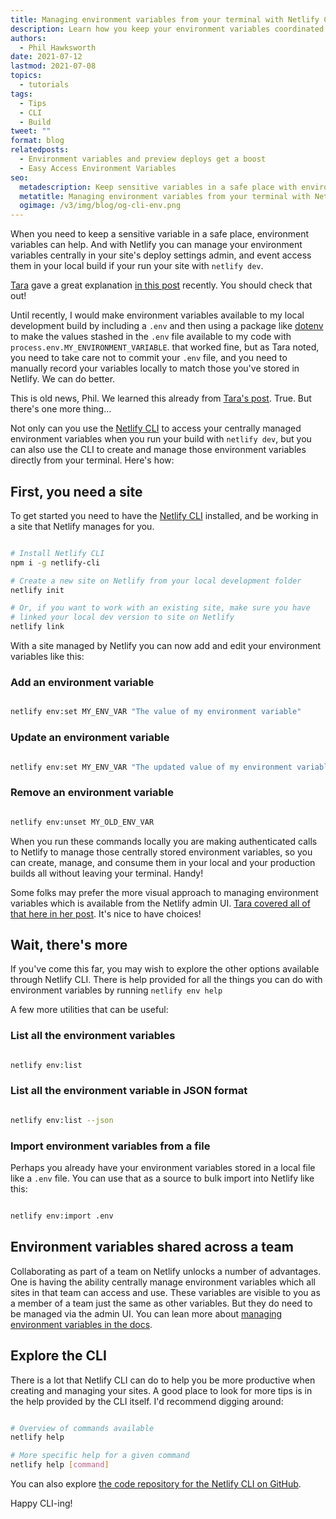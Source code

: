 ```yaml
---
title: Managing environment variables from your terminal with Netlify CLI
description: Learn how you keep your environment variables coordinated with the Netlify CLI
authors:
  - Phil Hawksworth
date: 2021-07-12
lastmod: 2021-07-08
topics:
  - tutorials
tags:
  - Tips
  - CLI
  - Build
tweet: ""
format: blog
relatedposts:
  - Environment variables and preview deploys get a boost
  - Easy Access Environment Variables
seo:
  metadescription: Keep sensitive variables in a safe place with environment variables. Learn how you can keep your environment variables coordinated with the Netlify CLI.
  metatitle: Managing environment variables from your terminal with Netlify CLI
  ogimage: /v3/img/blog/og-cli-env.png
---
```


When you need to keep a sensitive variable in a safe place, environment variables can help. And with Netlify you can manage your environment variables centrally in your site's deploy settings admin, and event access them in your local build if your run your site with `netlify dev`.

[Tara](https://www.netlify.com/authors/tara-z.-manicsic/?utm_campaign=devex-ph&utm_source=blog&utm_medium=social&utm_content=cli-env-vars) gave a great explanation [in this post](https://www.netlify.com/blog/2021/07/05/easy-access-environment-variables/?utm_campaign=devex-ph&utm_source=blog&utm_medium=social&utm_content=cli-env-vars) recently. You should check that out!

Until recently, I would make environment variables available to my local development build by including a `.env` and then using a package like [dotenv](https://www.npmjs.com/package/dotenv) to make the values stashed in the `.env` file available to my code with  `process.env.MY_ENVIRONMENT_VARIABLE`. that worked fine, but as Tara noted, you need to take care not to commit your `.env` file, and you need to manually record your variables locally to match those you've stored in Netlify. We can do better.

This is old news, Phil. We learned this already from [Tara's post](https://www.netlify.com/blog/2021/07/05/easy-access-environment-variables/?utm_campaign=devex-ph&utm_source=blog&utm_medium=social&utm_content=cli-env-vars).
True. But there's one more thing...

Not only can you use the [Netlify CLI](https://github.com/netlify/cli) to access your centrally managed environment variables when you run your build with `netlify dev`, but you can also use the CLI to create and manage those environment variables directly from your terminal. Here's how:


## First, you need a site

To get started you need to have the [Netlify CLI](https://github.com/netlify/cli) installed, and be working in a site that Netlify manages for you. 

```bash

# Install Netlify CLI
npm i -g netlify-cli

# Create a new site on Netlify from your local development folder
netlify init

# Or, if you want to work with an existing site, make sure you have 
# linked your local dev version to site on Netlify
netlify link

```


With a site managed by Netlify you can now add and edit your environment variables like this:

### Add an environment variable

```bash

netlify env:set MY_ENV_VAR "The value of my environment variable"

```

### Update an environment variable

```bash

netlify env:set MY_ENV_VAR "The updated value of my environment variable"

```

### Remove an environment variable

```bash

netlify env:unset MY_OLD_ENV_VAR

```


When you run these commands locally you are making authenticated calls to Netlify to manage those centrally stored environment variables, so you can create, manage, and consume them in your local and your production builds all without leaving your terminal. Handy!

Some folks may prefer the more visual approach to managing environment variables which is available from the Netlify admin UI. [Tara covered all of that here in her post](https://www.netlify.com/blog/2021/07/05/easy-access-environment-variables/?utm_campaign=devex-ph&utm_source=blog&utm_medium=social&utm_content=cli-env-vars). It's nice to have choices!

## Wait, there's more

If you've come this far, you may wish to explore the other options available through Netlify CLI. There is help provided for all the things you can do with environment variables by running `netlify env help`

A few more utilities that can be useful:

### List all the environment variables

```bash

netlify env:list

```

### List all the environment variable in JSON format

```bash

netlify env:list --json

```

### Import environment variables from a file

Perhaps you already have your environment variables stored in a local file like a `.env` file. You can use that as a source to bulk import into Netlify like this:

```bash

netlify env:import .env

```


## Environment variables shared across a team

Collaborating as part of a team on Netlify unlocks a number of advantages. One is having the ability centrally manage environment variables which all sites in that team can access and use. These variables are visible to you as a member of a team just the same as other variables. But they do need to be managed via the admin UI. You can lean more about [managing environment variables in the docs](https://docs.netlify.com/configure-builds/environment-variables/?utm_campaign=devex-ph&utm_source=blog&utm_medium=social&utm_content=cli-env-vars#declare-variables).


## Explore the CLI

There is a lot that Netlify CLI can do to help you be more productive when creating and managing your sites. A good place to look for more tips is in the help provided by the CLI itself. I'd recommend digging around:

```bash

# Overview of commands available
netlify help

# More specific help for a given command
netlify help [command]

```

You can also explore [the code repository for the Netlify CLI on GitHub](https://github.com/netlify/cli).

Happy CLI-ing!
